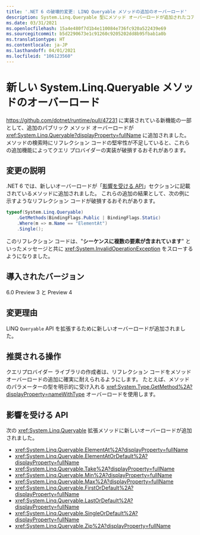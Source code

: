 ```yaml
---
title: '.NET 6 の破壊的変更: LINQ Queryable メソッドの追加のオーバーロード'
description: System.Linq.Queryable 型にメソッド オーバーロードが追加されたコア .NET ライブラリにおける .NET 6 の破壊的変更について説明します。
ms.date: 03/31/2021
ms.openlocfilehash: 15a4e480f7d1b4e110084e736fc920a522439e69
ms.sourcegitcommit: b5d2290673e1c91260c9205202dd8b95fbab1a0b
ms.translationtype: HT
ms.contentlocale: ja-JP
ms.lasthandoff: 04/01/2021
ms.locfileid: "106123560"
---
```

# <a name="new-systemlinqqueryable-method-overloads"></a>新しい System.Linq.Queryable メソッドのオーバーロード

<https://github.com/dotnet/runtime/pull/47231> に実装されている新機能の一部として、追加のパブリック メソッド オーバーロードが <xref:System.Linq.Queryable?displayProperty=fullName> に追加されました。 メソッドの検索時にリフレクション コードの堅牢性が不足していると、これらの追加機能によってクエリ プロバイダーの実装が破損するおそれがあります。

## <a name="change-description"></a>変更の説明

.NET 6 では、新しいオーバーロードが「[影響を受ける API](#affected-apis)」セクションに記載されているメソッドに追加されました。 これらの追加の結果として、次の例に示すようなリフレクション コードが破損するおそれがあります。

```csharp
typeof(System.Linq.Queryable)
    .GetMethods(BindingFlags.Public | BindingFlags.Static)
    .Where(m => m.Name == "ElementAt")
    .Single();
```

このリフレクション コードは、"**シーケンスに複数の要素が含まれています**" といったメッセージと共に <xref:System.InvalidOperationException> をスローするようになりました。

## <a name="version-introduced"></a>導入されたバージョン

6.0 Preview 3 と Preview 4

## <a name="reason-for-change"></a>変更理由

LINQ `Queryable` API を拡張するために新しいオーバーロードが追加されました。

## <a name="recommended-action"></a>推奨される操作

クエリプロバイダー ライブラリの作成者は、リフレクション コードをメソッド オーバーロードの追加に確実に耐えられるようにします。 たとえば、メソッドのパラメーターの型を明示的に受け入れる <xref:System.Type.GetMethod%2A?displayProperty=nameWithType> オーバーロードを使用します。

## <a name="affected-apis"></a>影響を受ける API

次の <xref:System.Linq.Queryable> 拡張メソッドに新しいオーバーロードが追加されました。

- <xref:System.Linq.Queryable.ElementAt%2A?displayProperty=fullName>
- <xref:System.Linq.Queryable.ElementAtOrDefault%2A?displayProperty=fullName>
- <xref:System.Linq.Queryable.Take%2A?displayProperty=fullName>
- <xref:System.Linq.Queryable.Min%2A?displayProperty=fullName>
- <xref:System.Linq.Queryable.Max%2A?displayProperty=fullName>
- <xref:System.Linq.Queryable.FirstOrDefault%2A?displayProperty=fullName>
- <xref:System.Linq.Queryable.LastOrDefault%2A?displayProperty=fullName>
- <xref:System.Linq.Queryable.SingleOrDefault%2A?displayProperty=fullName>
- <xref:System.Linq.Queryable.Zip%2A?displayProperty=fullName>

<!--

### Category

- Core .NET libraries
- LINQ

### Affected APIs

- `Overload:System.Linq.Queryable.ElementAt`
- `Overload:System.Linq.Queryable.ElementAtOrDefault`
- `Overload:System.Linq.Queryable.Take`
- `Overload:System.Linq.Queryable.Min`
- `Overload:System.Linq.Queryable.Max`
- `Overload:System.Linq.Queryable.FirstOrDefault`
- `Overload:System.Linq.Queryable.LastOrDefault`
- `Overload:System.Linq.Queryable.SingleOrDefault`
- `Overload:System.Linq.Queryable.Zip`

-->
